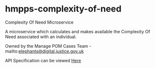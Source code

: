 # hmpps-complexity-of-need
Complexity Of Need Microservice

A microservice which calculates and makes available the Complexity Of Need associated with an individual.

Owned by the Manage POM Cases Team - mailto:elephants@digital.justice.gov.uk 

API Specification can be viewed [Here](https://editor.swagger.io/?url=https://raw.githack.com/ministryofjustice/hmpps-complexity-of-need/main/Complexity%20Of%20Need%20API%20Specification.yaml)
